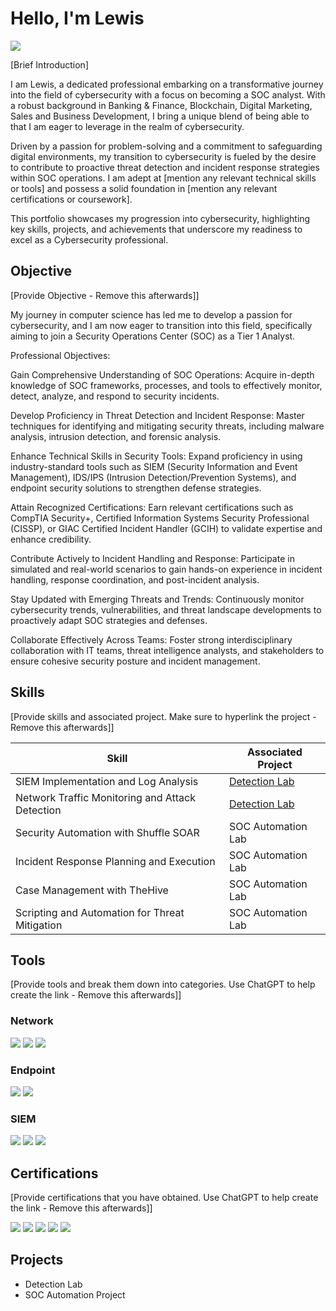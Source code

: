 
# Hello, I'm Lewis
<a href="https://linkedin.com/in/zihui-wong-4bab10a5/"><img src="https://img.shields.io/badge/-LinkedIn-0072b1?&style=for-the-badge&logo=linkedin&logoColor=white" /></a>

[Brief Introduction]

I am Lewis, a dedicated professional embarking on a transformative journey into the field of cybersecurity with a focus on becoming a SOC analyst. With a robust background in Banking & Finance, Blockchain, Digital Marketing, Sales and Business Development, I bring a unique blend of being able to  that I am eager to leverage in the realm of cybersecurity.

Driven by a passion for problem-solving and a commitment to safeguarding digital environments, my transition to cybersecurity is fueled by the desire to contribute to proactive threat detection and incident response strategies within SOC operations. I am adept at [mention any relevant technical skills or tools] and possess a solid foundation in [mention any relevant certifications or coursework].

This portfolio showcases my progression into cybersecurity, highlighting key skills, projects, and achievements that underscore my readiness to excel as a Cybersecurity professional.

## Objective
[Provide Objective - Remove this afterwards]]

My journey in computer science has led me to develop a passion for cybersecurity, and I am now eager to transition into this field, specifically aiming to join a Security Operations Center (SOC) as a Tier 1 Analyst.

Professional Objectives:

Gain Comprehensive Understanding of SOC Operations: Acquire in-depth knowledge of SOC frameworks, processes, and tools to effectively monitor, detect, analyze, and respond to security incidents.

Develop Proficiency in Threat Detection and Incident Response: Master techniques for identifying and mitigating security threats, including malware analysis, intrusion detection, and forensic analysis.

Enhance Technical Skills in Security Tools: Expand proficiency in using industry-standard tools such as SIEM (Security Information and Event Management), IDS/IPS (Intrusion Detection/Prevention Systems), and endpoint security solutions to strengthen defense strategies.

Attain Recognized Certifications: Earn relevant certifications such as CompTIA Security+, Certified Information Systems Security Professional (CISSP), or GIAC Certified Incident Handler (GCIH) to validate expertise and enhance credibility.

Contribute Actively to Incident Handling and Response: Participate in simulated and real-world scenarios to gain hands-on experience in incident handling, response coordination, and post-incident analysis.

Stay Updated with Emerging Threats and Trends: Continuously monitor cybersecurity trends, vulnerabilities, and threat landscape developments to proactively adapt SOC strategies and defenses.

Collaborate Effectively Across Teams: Foster strong interdisciplinary collaboration with IT teams, threat intelligence analysts, and stakeholders to ensure cohesive security posture and incident management.
## Skills
[Provide skills and associated project. Make sure to hyperlink the project - Remove this afterwards]]

| Skill                                         | Associated Project         |
|-----------------------------------------------|----------------------------|
| SIEM Implementation and Log Analysis          | <a href="https://google.com">Detection Lab</a>|
| Network Traffic Monitoring and Attack Detection | <a href="https://google.com">Detection Lab</a>|
| Security Automation with Shuffle SOAR         | SOC Automation Lab|
| Incident Response Planning and Execution      | SOC Automation Lab|
| Case Management with TheHive                  | SOC Automation Lab|
| Scripting and Automation for Threat Mitigation | SOC Automation Lab|

## Tools
[Provide tools and break them down into categories. Use ChatGPT to help create the link - Remove this afterwards]]

### Network
<div>
    <img src="https://img.shields.io/badge/-Wireshark-1679A7?&style=for-the-badge&logo=Wireshark&logoColor=white" />
    <img src="https://img.shields.io/badge/-Suricata-EF3B2D?&style=for-the-badge&logo=Suricata&logoColor=white" />
    <img src="https://img.shields.io/badge/-Zeek-777BB4?&style=for-the-badge&logo=Zeek&logoColor=white" />
</div>

### Endpoint
<div>
    <img src="https://img.shields.io/badge/-Microsoft_Defender_for_Endpoint-00A4EF?&style=for-the-badge&logo=Microsoft&logoColor=white" />
    <img src="https://img.shields.io/badge/-Velociraptor-4B275F?&style=for-the-badge&logo=Velociraptor&logoColor=white" />
</div>

### SIEM
<div>
    <img src="https://img.shields.io/badge/-Microsoft_Sentinel-0078D4?&style=for-the-badge&logo=Microsoft&logoColor=white" />
    <img src="https://img.shields.io/badge/-Splunk-000000?&style=for-the-badge&logo=Splunk&logoColor=white" />
    <img src="https://img.shields.io/badge/-Elastic-005571?&style=for-the-badge&logo=Elastic&logoColor=white" />
</div>

## Certifications
[Provide certifications that you have obtained. Use ChatGPT to help create the link - Remove this afterwards]]
<div>
<img src="https://img.shields.io/badge/-Security%2B-FF0000?&style=for-the-badge&logo=CompTIA&logoColor=white" />
<img src="https://img.shields.io/badge/-Network%2B-007ACC?&style=for-the-badge&logo=CompTIA&logoColor=white" />
<img src="https://img.shields.io/badge/-A%2B-4D4D4D?&style=for-the-badge&logo=CompTIA&logoColor=white" />
<img src="https://img.shields.io/badge/-CDSA-006400?&style=for-the-badge&logoColor=white" />
<img src="https://img.shields.io/badge/-CCD-000080?&style=for-the-badge&logoColor=white" />
</div>

## Projects
- Detection Lab
- SOC Automation Project
